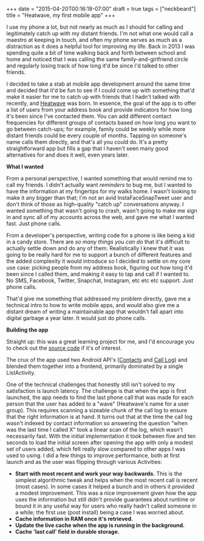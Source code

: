+++
date = "2015-04-20T00:16:18-07:00"
draft = true
tags = ["neckbeard"]
title = "Heatwave, my first mobile app"
+++

I use my phone a lot, but not nearly as much as I should for calling and legitimately catch up with my distant friends. I'm not what one would call a maestro at keeping in touch, and often my phone serves as much as a distraction as it does a helpful tool for improving my life. Back in 2013 I was spending quite a bit of time walking back and forth between school and home and noticed that I was calling the same family-and-girlfriend circle and regularly losing track of how long it'd be since I'd talked to other friends. 

I decided to take a stab at mobile app development around the same time and decided that it'd be fun to see if I could come up with something that'd make it easier for me to catch up with friends that I hadn't talked with recently, and [Heatwave](https://play.google.com/store/apps/details?id=com.lukesegars.heatwave) was born. In essence, the goal of the app is to offer a list of users from your address book and provide indicators for how long it's been since I've contacted them. You can add different contact frequencies for different groups of contacts based on how long you want to go between catch-ups; for example, family could be weekly while more distant friends could be every couple of months. Tapping on someone's name calls them directly, and that's all you could do. It's a pretty straightforward app but fills a gap that I haven't seen many good alternatives for and does it well, even years later.

**What I wanted**

From a personal perspective, I wanted something that would remind me to call my friends. I didn't actually want _reminders_ to bug me, but I wanted to have the information at my fingertips for my walks home. I wasn't looking to make it any bigger than that; I'm not an avid InstaFaceSnapTweet user and don't think of those as high-quality "catch up" conversations anyway. I wanted something that wasn't going to crash, wasn't going to make me sign in and sync all of my accounts across the web, and gave me what I wanted fast. Just phone calls.

From a developer's perspective, writing code for a phone is like being a kid in a candy store. There are _so many things you can do_ that it's difficult to actually settle down and do any of them. Realistically I knew that it was going to be really hard for me to support a bunch of different features and the added complexity it would introduce so I decided to settle on my core use case: picking people from my address book, figuring out how long it'd been since I called them, and making it easy to tap and call if I wanted to. No SMS, Facebook, Twitter, Snapchat, Instagram, etc etc etc support. Just phone calls.

That'd give me something that addressed my problem directly, gave me a technical intro to how to write mobile apps, and would also give me a distant dream of writing a maintainable app that wouldn't fall apart into digital garbage a year later. It would just do phone calls.

**Building the app**

Straight up: this was a great learning project for me, and I'd encourage you to check out the [source code](https://github.com/luke-segars/heatwave) if it's of interest.

The crux of the app used two Android API's ([Contacts](http://developer.android.com/reference/android/provider/Contacts.html) and [Call Log](http://developer.android.com/reference/android/provider/CallLog.html)) and blended them together into a frontend, primarily dominated by a single ListActivity.

One of the technical challenges that honestly still isn't solved to my satisfaction is launch latency. The challenge is that when the app is first launched, the app needs to find the last phone call that was made for each person that the user has added to a "wave" (Heatwave's name for a user group). This requires scanning a sizeable chunk of the call log to ensure that the right information is at hand. It turns out that at the time the call log wasn't indexed by contact information so answering the question "when was the last time I called X" took a linear scan of the log, which wasn't necessarily fast. With the initial implementation it took between five and ten seconds to load the initial screen after opening the app with only a modest set of users added, which felt really slow compared to other apps I was used to using. I did a few things to improve performance, both at first launch and as the user was flipping through various Activities:

* **Start with most recent and work your way backwards.** This is the simplest algorithmic tweak and helps when the most recent call is recent (most cases). In some cases it helped a bunch and in others it provided a modest improvement. This was a nice improvement given how the app uses the information but still didn't provide guarantees about runtime or bound it in any useful way for users who really hadn't called someone in a while; the first use (post install) being a case I was worried about.
* **Cache information in RAM once it's retrieved.** 
* **Update the live cache when the app is running in the background.**
* **Cache 'last call' field in durable storage.** 
